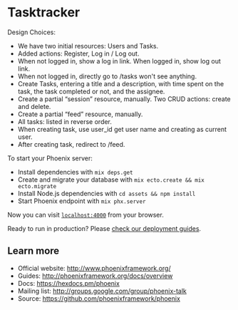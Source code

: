 # Tasktracker

Design Choices:

  * We have two initial resources: Users and Tasks.
  * Added actions: Register, Log in / Log out.
  * When not logged in, show a log in link. When logged in, show log out link.
  * When not logged in, directly go to /tasks won't see anything.
  * Create Tasks, entering a title and a description, with time spent on the task, the task completed or not, and the assignee.
  * Create a partial “session” resource, manually. Two CRUD actions: create and delete.
  * Create a partial “feed” resource, manually.
  * All tasks: listed in reverse order.
  * When creating task, use user_id get user name and creating as current user.
  * After creating task, redirect to /feed.

To start your Phoenix server:

  * Install dependencies with `mix deps.get`
  * Create and migrate your database with `mix ecto.create && mix ecto.migrate`
  * Install Node.js dependencies with `cd assets && npm install`
  * Start Phoenix endpoint with `mix phx.server`

Now you can visit [`localhost:4000`](http://localhost:4000) from your browser.

Ready to run in production? Please [check our deployment guides](http://www.phoenixframework.org/docs/deployment).

## Learn more

  * Official website: http://www.phoenixframework.org/
  * Guides: http://phoenixframework.org/docs/overview
  * Docs: https://hexdocs.pm/phoenix
  * Mailing list: http://groups.google.com/group/phoenix-talk
  * Source: https://github.com/phoenixframework/phoenix
